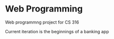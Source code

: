 # Web Programming
 Web programmng project for CS 316
 
 Current iteration is the beginnings of a banking app
